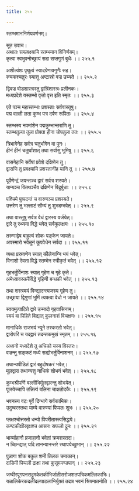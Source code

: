 ```yaml
---
title: २५५

---
```

स्तम्भमाननिर्णयवर्णनम्।  
  
सूत उवाच।  
अथातः सम्प्रवक्ष्यामि स्तम्भमान विनिर्णयम्।  
कृत्वा स्वभुवनोच्छ्रायं सदा सप्तगुणं बुधैः ।। २५५.१  
  
अशीत्यंशः पृथुत्वं स्यादग्रेणावगुणैः सह।  
रुचकश्चतुरः स्यात्तु अष्टास्रो वज्र उच्यते ।। २५५.२  
  
द्विवज्र षोडशास्त्रस्तु द्वात्रिंशास्त्रः प्रलीनकः।  
मध्यप्रदेशे यस्तम्भो वृत्तो वृत्त इति स्मृतः ।। २५५.३  
  
एते पञ्च महास्तम्भाः प्रशस्ताः सर्ववास्तुषु।  
पद्म वल्ली लता कुम्भ पत्र दर्पण रूपिताः ।। २५५.४  
  
स्तम्भस्य नवमांशेन पद्मकुम्भान्तराणि तु।  
स्तम्भतुल्या तुला प्रोक्ता हीना चोपतुला ततः ।। २५५.५  
  
त्रिभागेनेह सर्वत्र चतुर्भागेन वा पुनः।  
हीनं हीनं चतुर्थांशात् तथा सर्वासु भूमिषु ।। २५५.६  
  
वासगेहानि सर्वेषां प्रवेशे दक्षिणेन तु।  
द्वाराणि तु प्रवक्ष्यामि प्रशस्तानीह यानि तु ।। २५५.७  
  
पूर्वेणेन्द्रं जयन्तञ्च द्वारं सर्वत्र शस्यते।  
याम्यञ्च वितथञ्चैव दक्षिणेन विदुर्बुधाः ।। २५५.८  
  
पश्चिमे पुष्पदन्तं च वारुणञ्च प्रशस्यते।  
उत्तरेण तु भल्लाटं सौम्यं तु शुभदम्भवेत् ।। २५५.९  
  
तथा वास्तुषु सर्वत्र वेधं द्वारस्य वर्जयेत्।  
द्वारे तु रथ्यया विद्धे भवेत् सर्वकुलक्षयः ।। २५५.१०  
  
तरुणाद्वेष बाहुल्यं शोकः पङ्केन जायते।  
अपस्मारो भवेन्नूनं कूपवेधेन सर्वदा ।। २५५.११  
  
व्यथा प्रस्रवणेन स्यात् कीलेनाग्नि भयं भवेत्।  
विनाशो देवता विद्धे स्तम्भेन स्त्रीकृतं भवेत् ।। २५५.१२  
  
गृहभर्तुर्विनाशः स्यात् गृहेण च गृहे कृते।  
अमेध्यावस्करैर्विद्धे गृहिणी बन्धकी भवेत् ।। २५५.१३  
  
तथा शस्त्रमयं विन्द्यादन्त्यजस्य गृहेण तु।  
उच्छ्राया द्विगुणां भूमिं त्यक्त्वा वेधो न जायते ।। २५५.१४  
  
स्वयमुत्पाटिते द्वारे उन्मादो गृहवासिनाम्।  
स्वयं वा पिहिते विद्यात् कुलनाशं विचक्षणः ।। २५५.१५  
  
मानाधिके राजभयं न्यूने तस्करतो भवेत्।  
द्वारोपरि च यद्द्वारं तदन्तकमुखं स्मृतम् ।। २५५.१६  
  
अध्वनो मध्यदेशे तु अधिको यस्य विस्तरः।  
वज्रन्तु सङ्कटं मध्ये सद्योभर्तुर्विनाशनम् ।। २५५.१७  
  
तथान्यपीडितं द्वारं बहुदोषकरं भवेत्।  
मूलद्वारा तथान्यत्तु नाधिकं शोभनं भवेत् ।। २५५.१८  
  
कुम्भश्रीपर्णि वल्लीभिर्मूलद्वारन्तु शोभयेत्।  
पूजयेच्चापि तन्नित्यं बलिना चाक्षतोदकैः ।। २५५.१९  
  
भवनस्य वटः पूर्वे दिग्भागे सर्वकामिकः।  
उदुम्बरस्तथा याम्ये वारुण्यां पिप्पलः शुभः ।। २५५.२०  
  
प्लक्षश्चोत्तरतो धन्यो विपरीतास्त्वसिद्धये।  
कण्टकीक्षीरवृक्षश्च आसनः सफलो द्रुमः ।। २५५.२१  
  
भार्य्याहानौ प्रजाहानौ भवेतां क्रमशस्तदा।  
न च्छिन्द्यात् यदि तानन्यानन्तरे स्थापयेच्छुभान् ।। २५५.२२  
  
पुन्नागा शोक बकुल शमी तिलक चम्पकान्।  
दाडिमी पिप्पली द्राक्षा तथा कुसुममण्डपान् ।। २५५.२३  
  
जम्बीरपूगपनसद्रुमकेतकीभिर्जातीसरोजशतपत्रिकमल्लिकाभिः।  
यन्नालिकेरकदलीदलपाटलाभिर्युक्तं तदत्र भवनं श्रियमातनोति ।। २५५.२४